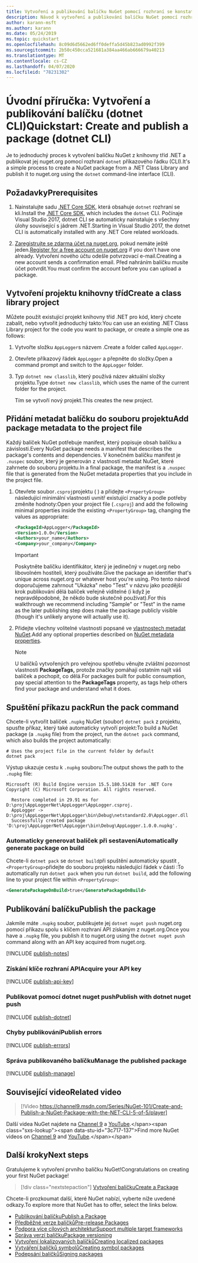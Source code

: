 ```yaml
---
title: Vytvoření a publikování balíčku NuGet pomocí rozhraní se konstatování dotnet
description: Návod k vytvoření a publikování balíčku NuGet pomocí rozhraní .NET Core CLI, dotnet.
author: karann-msft
ms.author: karann
ms.date: 05/24/2019
ms.topic: quickstart
ms.openlocfilehash: 8c09d6d5662ed6ff0deffa5d45b823ad0992f399
ms.sourcegitcommit: 2b50c450cca521681a384aa466ab666679a40213
ms.translationtype: MT
ms.contentlocale: cs-CZ
ms.lasthandoff: 04/07/2020
ms.locfileid: "78231302"
---
```

# <a name="quickstart-create-and-publish-a-package-dotnet-cli"></a><span data-ttu-id="3c717-103">Úvodní příručka: Vytvoření a publikování balíčku (dotnet CLI)</span><span class="sxs-lookup"><span data-stu-id="3c717-103">Quickstart: Create and publish a package (dotnet CLI)</span></span>

<span data-ttu-id="3c717-104">Je to jednoduchý proces k vytvoření balíčku NuGet z knihovny tříd .NET a publikovat jej nuget.org pomocí rozhraní `dotnet` příkazového řádku (CLI).</span><span class="sxs-lookup"><span data-stu-id="3c717-104">It's a simple process to create a NuGet package from a .NET Class Library and publish it to nuget.org using the `dotnet` command-line interface (CLI).</span></span>

## <a name="prerequisites"></a><span data-ttu-id="3c717-105">Požadavky</span><span class="sxs-lookup"><span data-stu-id="3c717-105">Prerequisites</span></span>

1. <span data-ttu-id="3c717-106">Nainstalujte sadu [.NET Core SDK](https://www.microsoft.com/net/download/), která obsahuje `dotnet` rozhraní se kli.</span><span class="sxs-lookup"><span data-stu-id="3c717-106">Install the [.NET Core SDK](https://www.microsoft.com/net/download/), which includes the `dotnet` CLI.</span></span> <span data-ttu-id="3c717-107">Počínaje Visual Studio 2017, dotnet CLI se automaticky nainstaluje s všechny úlohy související s jádrem .NET.</span><span class="sxs-lookup"><span data-stu-id="3c717-107">Starting in Visual Studio 2017, the dotnet CLI is automatically installed with any .NET Core related workloads.</span></span>

1. <span data-ttu-id="3c717-108">[Zaregistrujte se zdarma účet na nuget.org,](https://www.nuget.org/users/account/LogOn?returnUrl=%2F) pokud nemáte ještě jeden.</span><span class="sxs-lookup"><span data-stu-id="3c717-108">[Register for a free account on nuget.org](https://www.nuget.org/users/account/LogOn?returnUrl=%2F) if you don't have one already.</span></span> <span data-ttu-id="3c717-109">Vytvoření nového účtu odešle potvrzovací e-mail.</span><span class="sxs-lookup"><span data-stu-id="3c717-109">Creating a new account sends a confirmation email.</span></span> <span data-ttu-id="3c717-110">Před nahráním balíčku musíte účet potvrdit.</span><span class="sxs-lookup"><span data-stu-id="3c717-110">You must confirm the account before you can upload a package.</span></span>

## <a name="create-a-class-library-project"></a><span data-ttu-id="3c717-111">Vytvoření projektu knihovny tříd</span><span class="sxs-lookup"><span data-stu-id="3c717-111">Create a class library project</span></span>

<span data-ttu-id="3c717-112">Můžete použít existující projekt knihovny tříd .NET pro kód, který chcete zabalit, nebo vytvořit jednoduchý takto:</span><span class="sxs-lookup"><span data-stu-id="3c717-112">You can use an existing .NET Class Library project for the code you want to package, or create a simple one as follows:</span></span>

1. <span data-ttu-id="3c717-113">Vytvořte složku `AppLogger`s názvem .</span><span class="sxs-lookup"><span data-stu-id="3c717-113">Create a folder called `AppLogger`.</span></span>

1. <span data-ttu-id="3c717-114">Otevřete příkazový řádek `AppLogger` a přepněte do složky.</span><span class="sxs-lookup"><span data-stu-id="3c717-114">Open a command prompt and switch to the `AppLogger` folder.</span></span>

1. <span data-ttu-id="3c717-115">Typ `dotnet new classlib`, který používá název aktuální složky projektu.</span><span class="sxs-lookup"><span data-stu-id="3c717-115">Type `dotnet new classlib`, which uses the name of the current folder for the project.</span></span>

   <span data-ttu-id="3c717-116">Tím se vytvoří nový projekt.</span><span class="sxs-lookup"><span data-stu-id="3c717-116">This creates the new project.</span></span>

## <a name="add-package-metadata-to-the-project-file"></a><span data-ttu-id="3c717-117">Přidání metadat balíčku do souboru projektu</span><span class="sxs-lookup"><span data-stu-id="3c717-117">Add package metadata to the project file</span></span>

<span data-ttu-id="3c717-118">Každý balíček NuGet potřebuje manifest, který popisuje obsah balíčku a závislosti.</span><span class="sxs-lookup"><span data-stu-id="3c717-118">Every NuGet package needs a manifest that describes the package's contents and dependencies.</span></span> <span data-ttu-id="3c717-119">V konečném balíčku manifest je `.nuspec` soubor, který je generován z vlastností metadat NuGet, které zahrnete do souboru projektu.</span><span class="sxs-lookup"><span data-stu-id="3c717-119">In a final package, the manifest is a `.nuspec` file that is generated from the NuGet metadata properties that you include in the project file.</span></span>

1. <span data-ttu-id="3c717-120">Otevřete soubor`.csproj`projektu ( ) a přidejte `<PropertyGroup>` následující minimální vlastnosti uvnitř existující značky a podle potřeby změníte hodnoty:</span><span class="sxs-lookup"><span data-stu-id="3c717-120">Open your project file (`.csproj`) and add the following minimal properties inside the existing `<PropertyGroup>` tag, changing the values as appropriate:</span></span>

    ```xml
    <PackageId>AppLogger</PackageId>
    <Version>1.0.0</Version>
    <Authors>your_name</Authors>
    <Company>your_company</Company>
    ```

    > [!Important]
    > <span data-ttu-id="3c717-121">Poskytněte balíčku identifikátor, který je jedinečný v nuget.org nebo libovolném hostiteli, který používáte.</span><span class="sxs-lookup"><span data-stu-id="3c717-121">Give the package an identifier that's unique across nuget.org or whatever host you're using.</span></span> <span data-ttu-id="3c717-122">Pro tento návod doporučujeme zahrnout "Ukázka" nebo "Test" v názvu jako pozdější krok publikování dělá balíček veřejně viditelné (i když je nepravděpodobné, že někdo bude skutečně používat).</span><span class="sxs-lookup"><span data-stu-id="3c717-122">For this walkthrough we recommend including "Sample" or "Test" in the name as the later publishing step does make the package publicly visible (though it's unlikely anyone will actually use it).</span></span>

1. <span data-ttu-id="3c717-123">Přidejte všechny volitelné vlastnosti popsané ve [vlastnostech metadat NuGet](/dotnet/core/tools/csproj#nuget-metadata-properties).</span><span class="sxs-lookup"><span data-stu-id="3c717-123">Add any optional properties described on [NuGet metadata properties](/dotnet/core/tools/csproj#nuget-metadata-properties).</span></span>

    > [!Note]
    > <span data-ttu-id="3c717-124">U balíčků vytvořených pro veřejnou spotřebu věnujte zvláštní pozornost vlastnosti **PackageTags,** protože značky pomáhají ostatním najít váš balíček a pochopit, co dělá.</span><span class="sxs-lookup"><span data-stu-id="3c717-124">For packages built for public consumption, pay special attention to the **PackageTags** property, as tags help others find your package and understand what it does.</span></span>

## <a name="run-the-pack-command"></a><span data-ttu-id="3c717-125">Spuštění příkazu pack</span><span class="sxs-lookup"><span data-stu-id="3c717-125">Run the pack command</span></span>

<span data-ttu-id="3c717-126">Chcete-li vytvořit balíček `.nupkg` NuGet (soubor) `dotnet pack` z projektu, spusťte příkaz, který také automaticky vytvoří projekt:</span><span class="sxs-lookup"><span data-stu-id="3c717-126">To build a NuGet package (a `.nupkg` file) from the project, run the `dotnet pack` command, which also builds the project automatically:</span></span>

```dotnetcli
# Uses the project file in the current folder by default
dotnet pack
```

<span data-ttu-id="3c717-127">Výstup ukazuje cestu k `.nupkg` souboru:</span><span class="sxs-lookup"><span data-stu-id="3c717-127">The output shows the path to the `.nupkg` file:</span></span>

```output
Microsoft (R) Build Engine version 15.5.180.51428 for .NET Core
Copyright (C) Microsoft Corporation. All rights reserved.

  Restore completed in 29.91 ms for D:\proj\AppLoggerNet\AppLogger\AppLogger.csproj.
  AppLogger -> D:\proj\AppLoggerNet\AppLogger\bin\Debug\netstandard2.0\AppLogger.dll
  Successfully created package 'D:\proj\AppLoggerNet\AppLogger\bin\Debug\AppLogger.1.0.0.nupkg'.
```

### <a name="automatically-generate-package-on-build"></a><span data-ttu-id="3c717-128">Automaticky generovat balíček při sestavení</span><span class="sxs-lookup"><span data-stu-id="3c717-128">Automatically generate package on build</span></span>

<span data-ttu-id="3c717-129">Chcete-li `dotnet pack` se `dotnet build`při spuštění automaticky spustit , `<PropertyGroup>`přidejte do souboru projektu následující řádek v části :</span><span class="sxs-lookup"><span data-stu-id="3c717-129">To automatically run `dotnet pack` when you run `dotnet build`, add the following line to your project file within `<PropertyGroup>`:</span></span>

```xml
<GeneratePackageOnBuild>true</GeneratePackageOnBuild>
```

## <a name="publish-the-package"></a><span data-ttu-id="3c717-130">Publikování balíčku</span><span class="sxs-lookup"><span data-stu-id="3c717-130">Publish the package</span></span>

<span data-ttu-id="3c717-131">Jakmile máte `.nupkg` soubor, publikujete jej `dotnet nuget push` nuget.org pomocí příkazu spolu s klíčem rozhraní API získaným z nuget.org.</span><span class="sxs-lookup"><span data-stu-id="3c717-131">Once you have a `.nupkg` file, you publish it to nuget.org using the `dotnet nuget push` command along with an API key acquired from nuget.org.</span></span>

[!INCLUDE [publish-notes](includes/publish-notes.md)]

### <a name="acquire-your-api-key"></a><span data-ttu-id="3c717-132">Získání klíče rozhraní API</span><span class="sxs-lookup"><span data-stu-id="3c717-132">Acquire your API key</span></span>

[!INCLUDE [publish-api-key](includes/publish-api-key.md)]

### <a name="publish-with-dotnet-nuget-push"></a><span data-ttu-id="3c717-133">Publikovat pomocí dotnet nuget push</span><span class="sxs-lookup"><span data-stu-id="3c717-133">Publish with dotnet nuget push</span></span>

[!INCLUDE [publish-dotnet](includes/publish-dotnet.md)]

### <a name="publish-errors"></a><span data-ttu-id="3c717-134">Chyby publikování</span><span class="sxs-lookup"><span data-stu-id="3c717-134">Publish errors</span></span>

[!INCLUDE [publish-errors](includes/publish-errors.md)]

### <a name="manage-the-published-package"></a><span data-ttu-id="3c717-135">Správa publikovaného balíčku</span><span class="sxs-lookup"><span data-stu-id="3c717-135">Manage the published package</span></span>

[!INCLUDE [publish-manage](includes/publish-manage.md)]

## <a name="related-video"></a><span data-ttu-id="3c717-136">Související video</span><span class="sxs-lookup"><span data-stu-id="3c717-136">Related video</span></span>

> [!Video https://channel9.msdn.com/Series/NuGet-101/Create-and-Publish-a-NuGet-Package-with-the-NET-CLI-5-of-5/player]

<span data-ttu-id="3c717-137">Další videa NuGet najdete na [Channel 9](https://channel9.msdn.com/Series/NuGet-101) a [YouTube](https://www.youtube.com/playlist?list=PLdo4fOcmZ0oVLvfkFk8O9h6v2Dcdh2bh_).</span><span class="sxs-lookup"><span data-stu-id="3c717-137">Find more NuGet videos on [Channel 9](https://channel9.msdn.com/Series/NuGet-101) and [YouTube](https://www.youtube.com/playlist?list=PLdo4fOcmZ0oVLvfkFk8O9h6v2Dcdh2bh_).</span></span>

## <a name="next-steps"></a><span data-ttu-id="3c717-138">Další kroky</span><span class="sxs-lookup"><span data-stu-id="3c717-138">Next steps</span></span>

<span data-ttu-id="3c717-139">Gratulujeme k vytvoření prvního balíčku NuGet!</span><span class="sxs-lookup"><span data-stu-id="3c717-139">Congratulations on creating your first NuGet package!</span></span>

> [!div class="nextstepaction"]
> [<span data-ttu-id="3c717-140">Vytvoření balíčku</span><span class="sxs-lookup"><span data-stu-id="3c717-140">Create a Package</span></span>](../create-packages/creating-a-package-dotnet-cli.md)

<span data-ttu-id="3c717-141">Chcete-li prozkoumat další, které NuGet nabízí, vyberte níže uvedené odkazy.</span><span class="sxs-lookup"><span data-stu-id="3c717-141">To explore more that NuGet has to offer, select the links below.</span></span>

- [<span data-ttu-id="3c717-142">Publikování balíčku</span><span class="sxs-lookup"><span data-stu-id="3c717-142">Publish a Package</span></span>](../nuget-org/publish-a-package.md)
- [<span data-ttu-id="3c717-143">Předběžné verze balíčků</span><span class="sxs-lookup"><span data-stu-id="3c717-143">Pre-release Packages</span></span>](../create-packages/Prerelease-Packages.md)
- [<span data-ttu-id="3c717-144">Podpora více cílových architektur</span><span class="sxs-lookup"><span data-stu-id="3c717-144">Support multiple target frameworks</span></span>](../create-packages/multiple-target-frameworks-project-file.md)
- [<span data-ttu-id="3c717-145">Správa verzí balíčku</span><span class="sxs-lookup"><span data-stu-id="3c717-145">Package versioning</span></span>](../concepts/package-versioning.md)
- [<span data-ttu-id="3c717-146">Vytvoření lokalizovaných balíčků</span><span class="sxs-lookup"><span data-stu-id="3c717-146">Creating localized packages</span></span>](../create-packages/creating-localized-packages.md)
- [<span data-ttu-id="3c717-147">Vytváření balíčků symbolů</span><span class="sxs-lookup"><span data-stu-id="3c717-147">Creating symbol packages</span></span>](../create-packages/symbol-packages-snupkg.md)
- [<span data-ttu-id="3c717-148">Podepsání balíčků</span><span class="sxs-lookup"><span data-stu-id="3c717-148">Signing packages</span></span>](../create-packages/Sign-a-package.md)
